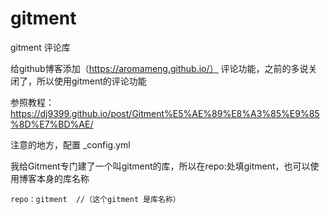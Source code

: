 # gitment
gitment 评论库

给github博客添加（https://aromameng.github.io/） 评论功能，之前的多说关闭了，所以使用gitment的评论功能

参照教程：https://dj9399.github.io/post/Gitment%E5%AE%89%E8%A3%85%E9%85%8D%E7%BD%AE/

注意的地方，配置 _config.yml

我给Gitment专门建了一个叫gitment的库，所以在repo:处填gitment，也可以使用博客本身的库名称
```
repo：gitment  //（这个gitment 是库名称）
```
